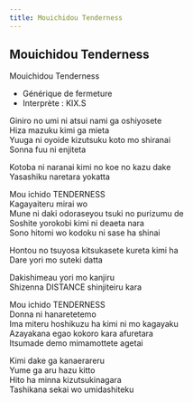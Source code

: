 ```yaml
---
title: Mouichidou Tenderness
---
```


Mouichidou Tenderness
---------------------

Mouichidou Tenderness


* Générique de fermeture
* Interprète : KIX.S


Giniro no umi ni atsui nami ga oshiyosete  
Hiza mazuku kimi ga mieta  
Yuuga ni oyoide kizutsuku koto mo shiranai  
Sonna fuu ni enjiteta  
  
Kotoba ni naranai kimi no koe no kazu dake  
Yasashiku naretara yokatta  
  
Mou ichido TENDERNESS  
Kagayaiteru mirai wo  
Mune ni daki odoraseyou tsuki no purizumu de  
Soshite yorokobi kimi ni deaeta nara  
Sono hitomi wo kodoku ni sase ha shinai  
  
Hontou no tsuyosa kitsukasete kureta kimi ha  
Dare yori mo suteki datta  
  
Dakishimeau yori mo kanjiru  
Shizenna DISTANCE shinjiteiru kara  
  
Mou ichido TENDERNESS  
Donna ni hanaretetemo  
Ima miteru hoshikuzu ha kimi ni mo kagayaku  
Azayakana egao kokoro kara afuretara  
Itsumade demo mimamottete agetai  
  
Kimi dake ga kanaerareru  
Yume ga aru hazu kitto  
Hito ha minna kizutsukinagara  
Tashikana sekai wo umidashiteku

